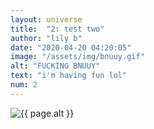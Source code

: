 ```yaml
---
layout: universe
title:  "2: test two"
author: "lily b"
date: "2020-04-20 04:20:05"
image: "/assets/img/bnuuy.gif"
alt: "FUCKING BNUUY"
text: "i'm having fun lol"
num: 2
---
```


<img src="{{ page.image }}" alt="{{ page.alt }}" title="{{ page.text }}">